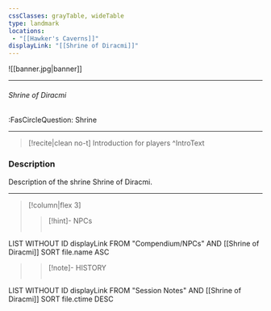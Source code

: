```yaml
---
cssClasses: grayTable, wideTable
type: landmark
locations:
 - "[[Hawker's Caverns]]"
displayLink: "[[Shrine of Diracmi]]"
---
```


![[banner.jpg|banner]]

---
###### Shrine of Diracmi
<span class="sub2">:FasCircleQuestion: Shrine</span>

---

> [!recite|clean no-t]
>	Introduction for players
>^IntroText
	
### Description
Description of the shrine Shrine of Diracmi.

---

> [!column|flex 3]
> > [!hint]-  NPCs
> >```dataview
LIST WITHOUT ID displayLink
FROM "Compendium/NPCs" AND [[Shrine of Diracmi]]
SORT file.name ASC
> 
>> [!note]- HISTORY
>>```dataview
LIST WITHOUT ID displayLink
FROM "Session Notes" AND [[Shrine of Diracmi]]
SORT file.ctime DESC

